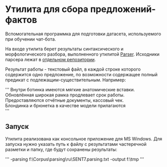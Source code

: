 # Утилита для сбора предложений-фактов

Вспомогательная программка для подготовки датасета, используемого при обучении
чат-бота.
  
На входе утилита берет результаты синтаксического и морфологического разбора,
выполненного утилитой [Parser](http://solarix.ru/parser.shtml). Исходники парсера
лежат в [отдельном репозитории](https://github.com/Koziev/GrammarEngine/tree/master/src/demo/ai/solarix/argon/ParseText/Parser).
 
Результат работы - текстовый файл, в каждой строке которого содержится
одно предложение, по возможности содержащее полный предикат с подлежащим-существительным.
Например:

'''
Внутри ботинка имеются мягкие анатомические вставки.  
Обновлённая широкая рамка продлевает срок работы.  
Предоставляются отчётные документы, кассовый чек.  
Блондинка и брюнетка в качестве модели прилагаются  
'''

## Запуск

Утилита реализована как консольное приложение для MS Windows. Для запуска нужно указать
путь к файлу с результатами частеречной разметки и папку, где будут сохранены
результаты:

'''
-parsing f:\Corpus\parsing\ru\SENT7.parsing.txt -output f:\tmp
'''

